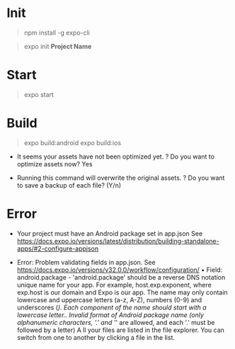 # Init
> npm install -g expo-cli

> expo init **Project Name**

# Start
> expo start

# Build
> expo build:android
> expo build:ios

- It seems your assets have not been optimized yet.
? Do you want to optimize assets now? Yes

- Running this command will overwrite the original assets.
? Do you want to save a backup of each file? (Y/n)

# Error
- Your project must have an Android package set in app.json
See https://docs.expo.io/versions/latest/distribution/building-standalone-apps/#2-configure-appjson

- Error: Problem validating fields in app.json. See https://docs.expo.io/versions/v32.0.0/workflow/configuration/
 • Field: android.package - 'android.package' should be a reverse DNS notation unique name for your app. For example, host.exp.exponent, where exp.host is our domain and Expo is our app. The name may only contain lowercase and uppercase letters (a-z, A-Z), numbers (0-9) and underscores (_). Each component of the name should start with a lowercase letter..
Invalid format of Android package name (only alphanumeric characters, '.' and '_' are allowed, and each '.' must be followed by a letter)
A
ll your files are listed in the file explorer. You can switch from one to another by clicking a file in the list.
